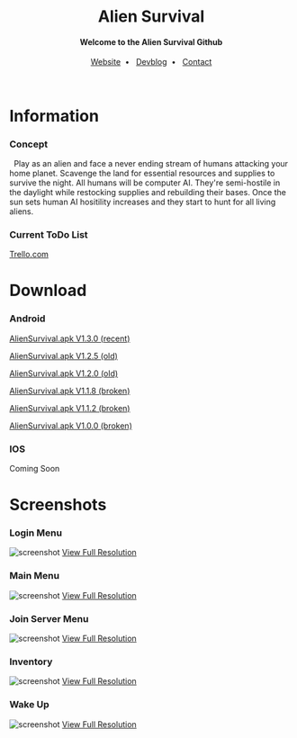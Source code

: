 
  <h1 align="center">Alien Survival</h1>
  <h4 align="center">Welcome to the Alien Survival Github</h4>
  <p align="center">
  <a href="https://aliensurvival.com">Website</a>&nbsp;&nbsp;•&nbsp;&nbsp;
 <a href="https://devblog.aliensurvival.com">Devblog</a>&nbsp;&nbsp;•&nbsp;&nbsp;
 <a href="https://aliensurvival.com/contact">Contact</a>
 </p>
<br>
<h1>Information</h1>

<h3>Concept</h3>
<p>&nbsp;&nbsp;Play as an alien and face a never ending stream of humans attacking your home planet. Scavenge the land for essential resources and supplies to survive the night. All humans will be computer AI. They're semi-hostile in the daylight while restocking supplies and rebuilding their bases. Once the sun sets human AI hositility increases and they start to hunt for all living aliens.</p>

<h3>Current ToDo List</h3>
<a href="https://trello.com/b/OPZlirCX/alien-survival">Trello.com</a>

<h1>Download</h1>

<h3>Android</h3>

<a href="http://outurer.com/AlienSurvival.apk" download>AlienSurvival.apk V1.3.0 (recent)</a>

<a href="http://outurer.com/AlienSurvival.apk" download>AlienSurvival.apk V1.2.5 (old)</a>

<a href="http://outurer.com/AlienSurvival.apk" download>AlienSurvival.apk V1.2.0 (old)</a>

<a href="http://outurer.com/AlienSurvival.apk" download>AlienSurvival.apk V1.1.8 (broken)</a>

<a href="http://outurer.com/AlienSurvival.apk" download>AlienSurvival.apk V1.1.2 (broken)</a>

<a href="http://outurer.com/AlienSurvival.apk" download>AlienSurvival.apk V1.0.0 (broken)</a>

<h3>IOS</h3
  <a>Coming Soon</a>
<h1>Screenshots</h1>
<h3>Login Menu</h3>
 
![screenshot](http://aliensurvival.com/Github/image1-min.png "")
 <a href="http://aliensurvival.com/Github/image1.png">View Full Resolution</a>
<h3>Main Menu</h3>
 
![screenshot](http://aliensurvival.com/Github/image2-min.png "")
 <a href="http://aliensurvival.com/Github/image2.png">View Full Resolution</a>
<h3>Join Server Menu</h3>
 
![screenshot](http://aliensurvival.com/Github/image3-min.png "")
 <a href="http://aliensurvival.com/Github/image3.png">View Full Resolution</a>
<h3>Inventory</h3>
 
![screenshot](hhttp://aliensurvival.com/Github/image4-min.png "")
 <a href="http://aliensurvival.com/Github/image4.png">View Full Resolution</a>
<h3>Wake Up</h3>
 
![screenshot](http://aliensurvival.com/Github/image5-min.png "")
 <a href="http://aliensurvival.com/Github/image5.png">View Full Resolution</a>

